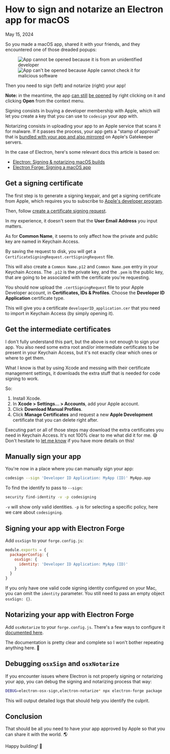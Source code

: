 # How to sign and notarize an Electron app for macOS
May 15, 2024

So you made a macOS app, shared it with your friends, and they
encountered one of those dreaded popups:

<figure class="grid">
  <img alt="App cannot be opened because it is from an unidentified developer" srcset="../../img/2024/05/electron-signature/unidentified-developer.png 2x">
  <img alt="App can't be opened because Apple cannot check it for malicious software" srcset="../../img/2024/05/electron-signature/cannot-check.png 2x">
</figure>

Then you need to sign (left) and notarize (right) your app!

<div class="note">

**Note:** in the meantime, the app
[can still](https://support.apple.com/en-ca/guide/mac-help/mh40616/mac)
[be opened](https://support.apple.com/en-ca/guide/mac-help/mchleab3a043/mac)
by right clicking on it and clicking **Open** from the context menu.

</div>

Signing consists in buying a developer membership with Apple, which will
let you create a key that you can use to `codesign` your app with.

Notarizing consists in uploading your app to an Apple service that scans
it for malware. If it passes the process, your app gets a "stamp of
approval" that is [bundled with your app and also mirrored](https://developer.apple.com/documentation/security/notarizing_macos_software_before_distribution)
on Apple's Gatekeeper servers.

In the case of Electron, here's some relevant docs this article is based
on:

* [Electron: Signing & notarizing macOS builds](https://www.electronjs.org/docs/latest/tutorial/code-signing#signing--notarizing-macos-builds)
* [Electron Forge: Signing a macOS app](https://www.electronforge.io/guides/code-signing/code-signing-macos)

## Get a signing certificate

The first step is to generate a signing keypair, and get a signing
certificate from Apple, which requires you to subscribe to
[Apple's developer program](https://developer.apple.com/).

Then, follow [create a certificate signing request](https://developer.apple.com/help/account/create-certificates/create-a-certificate-signing-request).

In my experience, it doesn't seem that the **User Email Address** you
input matters.

As for **Common Name**, it seems to only affect how the private and
public key are named in Keychain Access.

By saving the request to disk, you will get a
`CertificateSigningRequest.certSigningRequest` file.

This will also create a `Common Name.p12` and `Common Name.pem` entry in
your Keychain Access. The `.p12` is the private key, and the `.pem` is
the public key, that are going to be associated with the certificate
you're requesting.

You should now upload the `.certSigningRequest` file to your Apple
Developer account, in **Certificates, IDs & Profiles**. Choose the
**Developer ID Application** certificate type.

This will give you a certificate `developerID_application.cer` that you
need to import in Keychain Access (by simply opening it).

## Get the intermediate certificates

I don't fully understand this part, but the above is not enough to sign
your app. You also need some extra root and/or intermediate certificates
to be present in your Keychain Access, but it's not exactly clear which
ones or where to get them.

What I know is that by using Xcode and messing with their certificate
management settings, it downloads the extra stuff that is needed for
code signing to work.

So:

1. Install Xcode.
1. In **Xcode > Settings... > Accounts**, add your Apple account.
1. Click **Download Manual Profiles**.
1. Click **Manage Certificates** and request a new **Apple Development**
   certificate that you can delete right after.

Executing part or all of those steps may download the extra certificates
you need in Keychain Access. It's not 100% clear to me what did it for
me. 😅 Don't hesitate to [let me know](/val.md#contact) if you have more
details on this!

## Manually sign your app

You're now in a place where you can manually sign your app:

```sh
codesign --sign 'Developer ID Application: MyApp (ID)' MyApp.app
```

To find the identify to pass to `--sign`:

```sh
security find-identity -v -p codesigning
```

`-v` will show only valid identities. `-p` is for selecting a specific
policy, here we care about `codesigning`.

## Signing your app with Electron Forge

Add `osxSign` to your `forge.config.js`:

```js
module.exports = {
  packagerConfig: {
    osxSign: {
      identity: 'Developer ID Application: MyApp (ID)'
    }
  }
}
```

If you only have one valid code signing identity configured on your Mac,
you can omit the `identity` parameter. You still need to pass an empty
object `osxSign: {}`.

## Notarizing your app with Electron Forge

Add `osxNotarize` to your `forge.config.js`. There's a few ways to
configure it [documented here](https://www.electronforge.io/guides/code-signing/code-signing-macos#osxnotarize-options).

The documentation is pretty clear and complete so I won't bother
repeating anything here. 🙂

## Debugging `osxSign` and `osxNotarize`

If you encounter issues where Electron is not properly signing or
notarizing your app, you can debug the signing and notarizing process
that way:

```sh
DEBUG=electron-osx-sign,electron-notarize* npx electron-forge package
```

This will output detailed logs that should help you identify the
culprit.

## Conclusion

That should be all you need to have your app approved by Apple so that
you can share it with the world. 🌎

Happy building! 🚀
